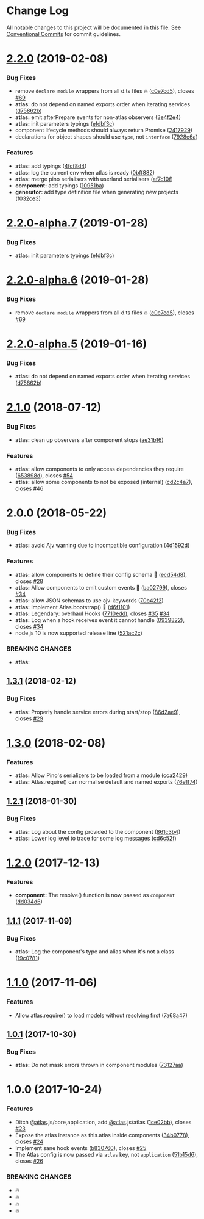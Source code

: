# Change Log

All notable changes to this project will be documented in this file.
See [Conventional Commits](https://conventionalcommits.org) for commit guidelines.

# [2.2.0](https://github.com/strvcom/atlas.js/compare/@atlas.js/atlas@2.1.0...@atlas.js/atlas@2.2.0) (2019-02-08)


### Bug Fixes

* remove `declare module` wrappers from all d.ts files 🔥 ([c0e7cd5](https://github.com/strvcom/atlas.js/commit/c0e7cd5)), closes [#69](https://github.com/strvcom/atlas.js/issues/69)
* **atlas:** do not depend on named exports order when iterating services ([d75862b](https://github.com/strvcom/atlas.js/commit/d75862b))
* **atlas:** emit afterPrepare events for non-atlas observers ([3e4f2e4](https://github.com/strvcom/atlas.js/commit/3e4f2e4))
* **atlas:** init parameters typings ([efdbf3c](https://github.com/strvcom/atlas.js/commit/efdbf3c))
* component lifecycle methods should always return Promise ([2417929](https://github.com/strvcom/atlas.js/commit/2417929))
* declarations for object shapes should use `type`, not `interface` ([7928e6a](https://github.com/strvcom/atlas.js/commit/7928e6a))


### Features

* **atlas:** add typings ([4fcf8d4](https://github.com/strvcom/atlas.js/commit/4fcf8d4))
* **atlas:** log the current env when atlas is ready ([0bff882](https://github.com/strvcom/atlas.js/commit/0bff882))
* **atlas:** merge pino serialisers with userland serialisers ([af7c10f](https://github.com/strvcom/atlas.js/commit/af7c10f))
* **component:** add typings ([10951ba](https://github.com/strvcom/atlas.js/commit/10951ba))
* **generator:** add type definition file when generating new projects ([f032ce3](https://github.com/strvcom/atlas.js/commit/f032ce3))





# [2.2.0-alpha.7](https://github.com/strvcom/atlas.js/compare/@atlas.js/atlas@2.2.0-alpha.6...@atlas.js/atlas@2.2.0-alpha.7) (2019-01-28)


### Bug Fixes

* **atlas:** init parameters typings ([efdbf3c](https://github.com/strvcom/atlas.js/commit/efdbf3c))





# [2.2.0-alpha.6](https://github.com/strvcom/atlas.js/compare/@atlas.js/atlas@2.2.0-alpha.5...@atlas.js/atlas@2.2.0-alpha.6) (2019-01-28)


### Bug Fixes

* remove `declare module` wrappers from all d.ts files 🔥 ([c0e7cd5](https://github.com/strvcom/atlas.js/commit/c0e7cd5)), closes [#69](https://github.com/strvcom/atlas.js/issues/69)





# [2.2.0-alpha.5](https://github.com/strvcom/atlas.js/compare/@atlas.js/atlas@2.2.0-alpha.4...@atlas.js/atlas@2.2.0-alpha.5) (2019-01-16)


### Bug Fixes

* **atlas:** do not depend on named exports order when iterating services ([d75862b](https://github.com/strvcom/atlas.js/commit/d75862b))





<a name="2.1.0"></a>
# [2.1.0](https://github.com/strvcom/atlas.js/compare/@atlas.js/atlas@2.0.0...@atlas.js/atlas@2.1.0) (2018-07-12)


### Bug Fixes

* **atlas:** clean up observers after component stops ([ae31b16](https://github.com/strvcom/atlas.js/commit/ae31b16))


### Features

* **atlas:** allow components to only access dependencies they require ([653898d](https://github.com/strvcom/atlas.js/commit/653898d)), closes [#54](https://github.com/strvcom/atlas.js/issues/54)
* **atlas:** allow some components to not be exposed (internal) ([cd2c4a7](https://github.com/strvcom/atlas.js/commit/cd2c4a7)), closes [#46](https://github.com/strvcom/atlas.js/issues/46)




<a name="2.0.0"></a>
# 2.0.0 (2018-05-22)


### Bug Fixes

* **atlas:** avoid Ajv warning due to incompatible configuration ([4d1592d](https://github.com/strvcom/atlas.js/commit/4d1592d))


### Features

* **atlas:** allow components to define their config schema 💪 ([ecd54d8](https://github.com/strvcom/atlas.js/commit/ecd54d8)), closes [#28](https://github.com/strvcom/atlas.js/issues/28)
* **atlas:** Allow components to emit custom events 💪 ([ba02799](https://github.com/strvcom/atlas.js/commit/ba02799)), closes [#34](https://github.com/strvcom/atlas.js/issues/34)
* **atlas:** allow JSON schemas to use ajv-keywords ([70b42f2](https://github.com/strvcom/atlas.js/commit/70b42f2))
* **atlas:** Implement Atlas.bootstrap() 🚀 ([d6f1101](https://github.com/strvcom/atlas.js/commit/d6f1101))
* **atlas:** Legendary: overhaul Hooks ([7710edd](https://github.com/strvcom/atlas.js/commit/7710edd)), closes [#35](https://github.com/strvcom/atlas.js/issues/35) [#34](https://github.com/strvcom/atlas.js/issues/34)
* **atlas:** Log when a hook receives event it cannot handle ([0939822](https://github.com/strvcom/atlas.js/commit/0939822)), closes [#34](https://github.com/strvcom/atlas.js/issues/34)
* node.js 10 is now supported release line ([521ac2c](https://github.com/strvcom/atlas.js/commit/521ac2c))


### BREAKING CHANGES

* **atlas:** 




<a name="1.3.1"></a>
## [1.3.1](https://github.com/strvcom/atlas.js/compare/@atlas.js/atlas@1.3.0...@atlas.js/atlas@1.3.1) (2018-02-12)


### Bug Fixes

* **atlas:** Properly handle service errors during start/stop ([86d2ae9](https://github.com/strvcom/atlas.js/commit/86d2ae9)), closes [#29](https://github.com/strvcom/atlas.js/issues/29)




<a name="1.3.0"></a>
# [1.3.0](https://github.com/strvcom/atlas.js/compare/@atlas.js/atlas@1.2.1...@atlas.js/atlas@1.3.0) (2018-02-08)


### Features

* **atlas:** Allow Pino's serializers to be loaded from a module ([cca2429](https://github.com/strvcom/atlas.js/commit/cca2429))
* **atlas:** Atlas.require() can normalise default and named exports ([76e1f74](https://github.com/strvcom/atlas.js/commit/76e1f74))




<a name="1.2.1"></a>
## [1.2.1](https://github.com/strvcom/atlas.js/compare/@atlas.js/atlas@1.2.0...@atlas.js/atlas@1.2.1) (2018-01-30)


### Bug Fixes

* **atlas:** Log about the config provided to the component ([861c3b4](https://github.com/strvcom/atlas.js/commit/861c3b4))
* **atlas:** Lower log level to trace for some log messages ([cd6c52f](https://github.com/strvcom/atlas.js/commit/cd6c52f))




<a name="1.2.0"></a>
# [1.2.0](https://github.com/strvcom/atlas.js/compare/@atlas.js/atlas@1.1.2...@atlas.js/atlas@1.2.0) (2017-12-13)


### Features

* **component:** The resolve() function is now passed as `component` ([dd034d6](https://github.com/strvcom/atlas.js/commit/dd034d6))




<a name="1.1.1"></a>
## [1.1.1](https://github.com/strvcom/atlas.js/compare/@atlas.js/atlas@1.1.0...@atlas.js/atlas@1.1.1) (2017-11-09)


### Bug Fixes

* **atlas:** Log the component's type and alias when it's not a class ([19c0781](https://github.com/strvcom/atlas.js/commit/19c0781))




<a name="1.1.0"></a>
# [1.1.0](https://github.com/strvcom/atlas.js/compare/@atlas.js/atlas@1.0.1...@atlas.js/atlas@1.1.0) (2017-11-06)


### Features

* Allow atlas.require() to load models without resolving first ([7a68a47](https://github.com/strvcom/atlas.js/commit/7a68a47))




<a name="1.0.1"></a>
## [1.0.1](https://github.com/strvcom/atlas.js/compare/@atlas.js/atlas@1.0.0...@atlas.js/atlas@1.0.1) (2017-10-30)


### Bug Fixes

* **atlas:** Do not mask errors thrown in component modules ([73127aa](https://github.com/strvcom/atlas.js/commit/73127aa))




<a name="1.0.0"></a>
# 1.0.0 (2017-10-24)


### Features

* Ditch [@atlas](https://github.com/atlas).js/core,application, add [@atlas](https://github.com/atlas).js/atlas ([1ce02bb](https://github.com/strvcom/atlas.js/commit/1ce02bb)), closes [#23](https://github.com/strvcom/atlas.js/issues/23)
* Expose the atlas instance as this.atlas inside components ([34b0778](https://github.com/strvcom/atlas.js/commit/34b0778)), closes [#24](https://github.com/strvcom/atlas.js/issues/24)
* Implement sane hook events ([b830760](https://github.com/strvcom/atlas.js/commit/b830760)), closes [#25](https://github.com/strvcom/atlas.js/issues/25)
* The Atlas config is now passed via `atlas` key, not `application` ([51b15d6](https://github.com/strvcom/atlas.js/commit/51b15d6)), closes [#26](https://github.com/strvcom/atlas.js/issues/26)


### BREAKING CHANGES

* 🔥
* 🔥
* 🔥
* 🔥
